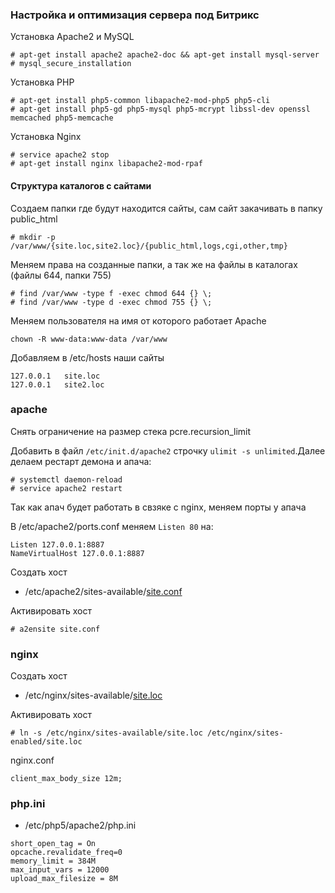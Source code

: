 ### Настройка и оптимизация сервера под Битрикс
Установка Apache2 и MySQL
```
# apt-get install apache2 apache2-doc && apt-get install mysql-server
# mysql_secure_installation
```
Установка PHP
```
# apt-get install php5-common libapache2-mod-php5 php5-cli
# apt-get install php5-gd php5-mysql php5-mcrypt libssl-dev openssl memcached php5-memcache
```
Установка Nginx
```
# service apache2 stop
# apt-get install nginx libapache2-mod-rpaf
```
#### Структура каталогов с сайтами
Создаем папки где будут находится сайты, сам сайт закачивать в папку public_html
```
# mkdir -p /var/www/{site.loc,site2.loc}/{public_html,logs,cgi,other,tmp}
```
Меняем права на созданные папки, а так же на файлы в каталогах (файлы 644, папки 755)
```
# find /var/www -type f -exec chmod 644 {} \; 
# find /var/www -type d -exec chmod 755 {} \;
```
Меняем пользователя на имя от которого работает Apache
```
chown -R www-data:www-data /var/www
```
Добавляем в /etc/hosts наши сайты
```
127.0.0.1	site.loc
127.0.0.1	site2.loc
```
### apache
Снять ограничение на размер стека pcre.recursion_limit

Добавить в файл `/etc/init.d/apache2` строчку `ulimit -s unlimited`.Далее делаем рестарт демона и апача:
```
# systemctl daemon-reload
# service apache2 restart
```

Так как апач будет работать в свзяке с nginx, меняем порты у апача

В /etc/apache2/ports.conf меняем `Listen 80` на:
```
Listen 127.0.0.1:8887
NameVirtualHost 127.0.0.1:8887
```
Создать хост 
- /etc/apache2/sites-available/[site.conf](https://github.com/netgomail/Debian-9/blob/master/%D0%92%D0%B5%D0%B1%20%D1%81%D0%B5%D1%80%D0%B2%D0%B5%D1%80%20%D0%B8%20%D0%91%D0%B8%D1%82%D1%80%D0%B8%D0%BA%D1%81/site.conf)

Активировать хост
```
# a2ensite site.conf
```
### nginx
Создать хост 
- /etc/nginx/sites-available/[site.loc](https://github.com/netgomail/Debian-9/blob/master/%D0%92%D0%B5%D0%B1%20%D1%81%D0%B5%D1%80%D0%B2%D0%B5%D1%80%20%D0%B8%20%D0%91%D0%B8%D1%82%D1%80%D0%B8%D0%BA%D1%81/site.loc)

Активировать хост
```
# ln -s /etc/nginx/sites-available/site.loc /etc/nginx/sites-enabled/site.loc
```
nginx.conf
```
client_max_body_size 12m;
```
### php.ini
- /etc/php5/apache2/php.ini
```
short_open_tag = On
opcache.revalidate_freq=0
memory_limit = 384M
max_input_vars = 12000
upload_max_filesize = 8M
```